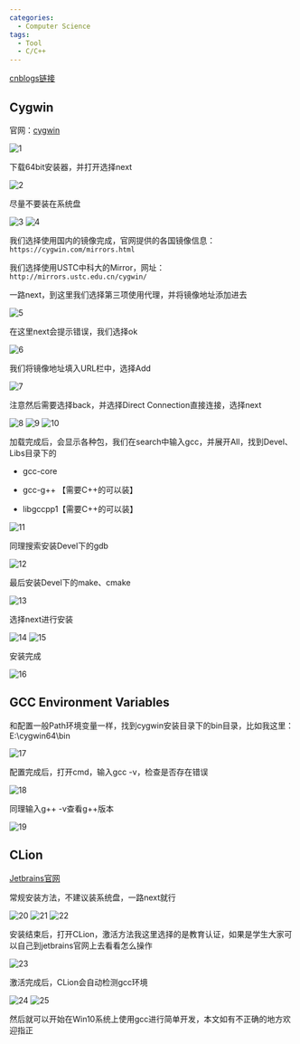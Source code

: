 ```yaml
---
categories:
  - Computer Science
tags:
  - Tool
  - C/C++
---
```


[cnblogs链接]([https://www.cnblogs.com/linkchen/p/13657939.html](https://www.cnblogs.com/linkchen/p/13657939.html))

## Cygwin

官网：[cygwin](http://www.cygwin.com/)

<img referrerPolicy="no-referrer" src="https://img2020.cnblogs.com/blog/1560524/202009/1560524-20200912181629954-1041088465.png" alt="1">

下载64bit安装器，并打开选择next

<img referrerPolicy="no-referrer" src="https://img2020.cnblogs.com/blog/1560524/202009/1560524-20200912181652633-619817042.png" alt="2">

尽量不要装在系统盘

<img referrerPolicy="no-referrer" src="https://img2020.cnblogs.com/blog/1560524/202009/1560524-20200912181656975-537319462.png" alt="3">

<img referrerPolicy="no-referrer" src="https://img2020.cnblogs.com/blog/1560524/202009/1560524-20200912181702409-1881822572.png" alt="4">

我们选择使用国内的镜像完成，官网提供的各国镜像信息：`https://cygwin.com/mirrors.html`

我们选择使用USTC中科大的Mirror，网址：`http://mirrors.ustc.edu.cn/cygwin/`

一路next，到这里我们选择第三项使用代理，并将镜像地址添加进去

<img referrerPolicy="no-referrer" src="https://img2020.cnblogs.com/blog/1560524/202009/1560524-20200912181754903-210025715.png" alt="5">

在这里next会提示错误，我们选择ok

<img referrerPolicy="no-referrer" src="https://img2020.cnblogs.com/blog/1560524/202009/1560524-20200912181801309-1040747942.png" alt="6">

我们将镜像地址填入URL栏中，选择Add

<img referrerPolicy="no-referrer" src="https://img2020.cnblogs.com/blog/1560524/202009/1560524-20200912181804863-1017590552.png" alt="7">

注意然后需要选择back，并选择Direct Connection直接连接，选择next

<img referrerPolicy="no-referrer" src="https://img2020.cnblogs.com/blog/1560524/202009/1560524-20200912181810710-1753179206.png" alt="8">

<img referrerPolicy="no-referrer" src="https://img2020.cnblogs.com/blog/1560524/202009/1560524-20200912181814269-1331746691.png" alt="9">

<img referrerPolicy="no-referrer" src="https://img2020.cnblogs.com/blog/1560524/202009/1560524-20200912181818480-1636882183.png" alt="10">

加载完成后，会显示各种包，我们在search中输入gcc，并展开All，找到Devel、Libs目录下的

* gcc-core

* gcc-g++ 【需要C++的可以装】

* libgccpp1【需要C++的可以装】

<img referrerPolicy="no-referrer" src="https://img2020.cnblogs.com/blog/1560524/202009/1560524-20200912181825726-595518704.png" alt="11">

同理搜索安装Devel下的gdb

<img referrerPolicy="no-referrer" src="https://img2020.cnblogs.com/blog/1560524/202009/1560524-20200912181828822-1879888883.png" alt="12">

最后安装Devel下的make、cmake

<img referrerPolicy="no-referrer" src="https://img2020.cnblogs.com/blog/1560524/202009/1560524-20200912181831722-1599751522.png" alt="13">

选择next进行安装

<img referrerPolicy="no-referrer" src="https://img2020.cnblogs.com/blog/1560524/202009/1560524-20200912181845103-254832431.png" alt="14">

<img referrerPolicy="no-referrer" src="https://img2020.cnblogs.com/blog/1560524/202009/1560524-20200912181848189-2080452507.png" alt="15">

安装完成

<img referrerPolicy="no-referrer" src="https://img2020.cnblogs.com/blog/1560524/202009/1560524-20200912181857531-1243416934.png" alt="16">

## GCC Environment Variables

和配置一般Path环境变量一样，找到cygwin安装目录下的bin目录，比如我这里：E:\cygwin64\bin

<img referrerPolicy="no-referrer" src="https://img2020.cnblogs.com/blog/1560524/202009/1560524-20200912181917454-341522598.png" alt="17">


配置完成后，打开cmd，输入gcc -v，检查是否存在错误

<img referrerPolicy="no-referrer" src="https://img2020.cnblogs.com/blog/1560524/202009/1560524-20200912181922595-2031351806.png" alt="18">


同理输入g++ -v查看g++版本

<img referrerPolicy="no-referrer" src="https://img2020.cnblogs.com/blog/1560524/202009/1560524-20200912181926448-424152631.png" alt="19">


## CLion

[Jetbrains官网](https://www.jetbrains.com/clion/)

常规安装方法，不建议装系统盘，一路next就行

<img referrerPolicy="no-referrer" src="https://img2020.cnblogs.com/blog/1560524/202009/1560524-20200912181930951-2047180142.png" alt="20">

<img referrerPolicy="no-referrer" src="https://img2020.cnblogs.com/blog/1560524/202009/1560524-20200912181934790-1068245940.png" alt="21">

<img referrerPolicy="no-referrer" src="https://img2020.cnblogs.com/blog/1560524/202009/1560524-20200912181938794-657979178.png" alt="22">

安装结束后，打开CLion，激活方法我这里选择的是教育认证，如果是学生大家可以自己到jetbrains官网上去看看怎么操作

<img referrerPolicy="no-referrer" src="https://img2020.cnblogs.com/blog/1560524/202009/1560524-20200912181958204-592071862.png" alt="23">

激活完成后，CLion会自动检测gcc环境

<img referrerPolicy="no-referrer" src="https://img2020.cnblogs.com/blog/1560524/202009/1560524-20200912182002347-1065959994.png" alt="24">

<img referrerPolicy="no-referrer" src="https://img2020.cnblogs.com/blog/1560524/202009/1560524-20200912182007186-914286403.png" alt="25">

然后就可以开始在Win10系统上使用gcc进行简单开发，本文如有不正确的地方欢迎指正

